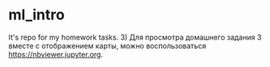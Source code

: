 # ml_intro
It's repo for my homework tasks.
3) Для просмотра домашнего задания 3 вместе с отображением карты, можно воспользоваться https://nbviewer.jupyter.org.
